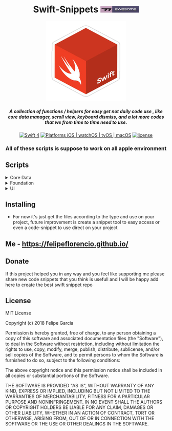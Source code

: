 <div align="center">

# Swift-Snippets <a href="https://github.com/felipeflorencio"><img src="https://github.com/felipeflorencio/Swift-Snippets/blob/master/icons/awesome-badge-template.png?raw=true" height="20px" width="120px"></a>

<img src="https://github.com/felipeflorencio/Swift-Snippets/blob/master/icons/swift-cube.png?raw=true" height="250px" width="250px">

##### A collection of functions / helpers for easy get not daily code use , like core data manager, scroll view, keyboard dismiss, and a lot more codes that we from time to time need to use.

[![Swift 4](https://img.shields.io/badge/Swift-4-green.svg?style=flat)](https://swift.org)
[![Platforms iOS | watchOS | tvOS | macOS](https://img.shields.io/badge/Platforms-iOS%20%7C%20watchOS%20%7C%20tvOS%20%7C%20macOS-green.svg?style=flat)](http://www.apple.com)
[![license](https://img.shields.io/github/license/mashape/apistatus.svg?style=plastic)]()



### All of these scripts is suppose to work on all apple environment

</div>

## Scripts

<details>
<summary>Core Data</summary>

Colletion of core data most used code that you will need

- `Initialize core data/*`: snippet for you initialize you core date environment;
- `Receive update about core data update/*`: snippet for you receive any core data update, for new itens added, updated and deleted;

</details>

<details>
<summary>Foundation</summary>

Colletion of helpers functions for Foundation API's and the way to use in your project.

Can be just a class or a extension, variable, function, you can chose what is the best for your implementation / need.

- `Date formatter*`: snippet for you set the formatter that you want for you date string, has a default value or even you can set your own;
- `Computed variable inside extension using associated object*`: snippet for you be able to add computed variables inside extension using associate object;
- `Delay operation*`: snippet for you to easy delay operations using the block syntax or even implement using the protocol implementation;

</details>

<details>
<summary>UI</summary>

Colletion of UI most used code that you will need.

All the files / class has some kind of comment and help according to the need and if need.

<details>
<summary>Helpers</summary>

Colletion of helpers functions for things related to view in general and the way to use in your project.

Can be just a class or a extension, variable, function, you can chose what is the best for your implementation / need.

- `Load view controller programmatically at start*`: snippet for you set programmatically which will be the root view controller when loading your app;
- `Load NIB according to the view controller file*`: snippet for you load your nibs just using the view controller name and access a function that will return the nib, without need to set the bundle or path;
- `UIColor+Helper - Get the HEX from UIColor`: snippet for you get a string with the HEX representation from UIColor;

</details>

<details>
<summary>UIImage</summary>

Colletion of helpers functions for UIImage and the way to use in your project.

Can be just a class or a extension, you can chose what is the best for your implementation / need.

- `Tint color to your UIImage*`: snippet for you tint you image;

</details>

<details>
<summary>UIButton</summary>

Colletion of helpers functions for UIButton and the way to use in your project.

Can be just a class or a extension, you can chose what is the best for your implementation / need.

- `Add image and text horizontal aligned to your UIButton*`: snippet for you add a image and text and align both horizontal and center;

</details>

<details>
<summary>UITextView</summary>

Colletion of helpers functions for UITextView and the way to use in your project.

Can be just a class or a extension, you can chose what is the best for your implementation / need.

- `Auto adjust UITextView*`: snippet for you adjust your UITextView according to the text size;

</details>
</details>

## Installing

* For now it's just get the files according to the type and use on your project, future improvement is create a snippet tool to easy access or even a code-snippet to use direct on your project

## Me - https://felipeflorencio.github.io/

## Donate
If this project helped you in any way and you feel like supporting me please share new code snippets that you think is usefull and I will be happy add here to create the best swift snippet repo

## License

MIT License

Copyright (c) 2018 Felipe Garcia

Permission is hereby granted, free of charge, to any person obtaining a copy of this software and associated documentation files (the "Software"), to deal in the Software without restriction, including without limitation the rights to use, copy, modify, merge, publish, distribute, sublicense, and/or sell copies of the Software, and to permit persons to whom the Software is furnished to do so, subject to the following conditions:

The above copyright notice and this permission notice shall be included in all copies or substantial portions of the Software.

THE SOFTWARE IS PROVIDED "AS IS", WITHOUT WARRANTY OF ANY KIND, EXPRESS OR IMPLIED, INCLUDING BUT NOT LIMITED TO THE WARRANTIES OF MERCHANTABILITY, FITNESS FOR A PARTICULAR PURPOSE AND NONINFRINGEMENT. IN NO EVENT SHALL THE AUTHORS OR COPYRIGHT HOLDERS BE LIABLE FOR ANY CLAIM, DAMAGES OR OTHER LIABILITY, WHETHER IN AN ACTION OF CONTRACT, TORT OR OTHERWISE, ARISING FROM, OUT OF OR IN CONNECTION WITH THE SOFTWARE OR THE USE OR OTHER DEALINGS IN THE SOFTWARE.
